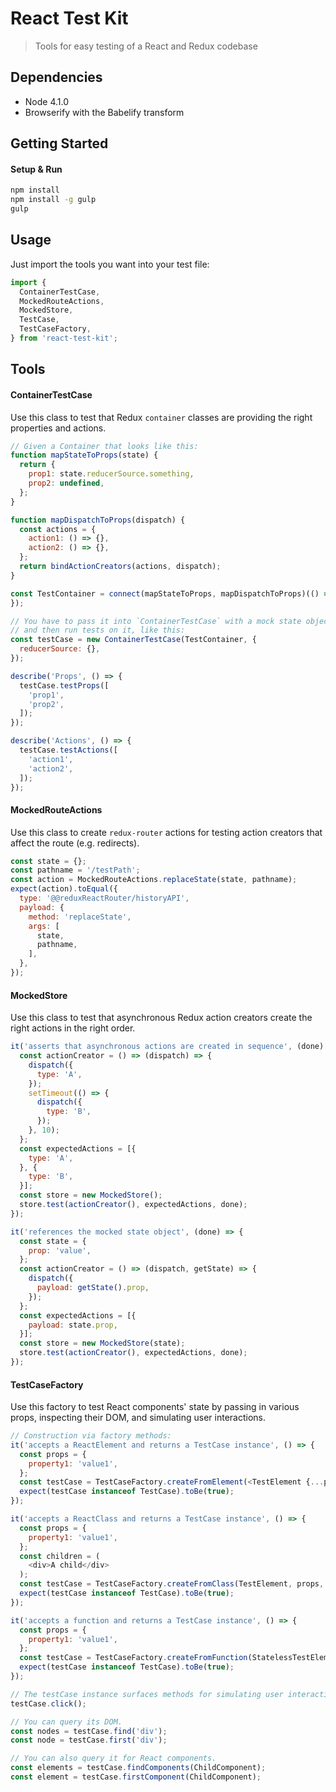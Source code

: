 
# React Test Kit

> Tools for easy testing of a React and Redux codebase

## Dependencies

- Node 4.1.0
- Browserify with the Babelify transform

## Getting Started

#### Setup & Run

```bash
npm install
npm install -g gulp
gulp
```

## Usage

Just import the tools you want into your test file:

```javascript
import {
  ContainerTestCase,
  MockedRouteActions,
  MockedStore,
  TestCase,
  TestCaseFactory,
} from 'react-test-kit';
```

## Tools

#### ContainerTestCase

Use this class to test that Redux `container` classes are providing the right
properties and actions.

```javascript
// Given a Container that looks like this:
function mapStateToProps(state) {
  return {
    prop1: state.reducerSource.something,
    prop2: undefined,
  };
}

function mapDispatchToProps(dispatch) {
  const actions = {
    action1: () => {},
    action2: () => {},
  };
  return bindActionCreators(actions, dispatch);
}

const TestContainer = connect(mapStateToProps, mapDispatchToProps)(() => {
});

// You have to pass it into `ContainerTestCase` with a mock state object,
// and then run tests on it, like this:
const testCase = new ContainerTestCase(TestContainer, {
  reducerSource: {},
});

describe('Props', () => {
  testCase.testProps([
    'prop1',
    'prop2',
  ]);
});

describe('Actions', () => {
  testCase.testActions([
    'action1',
    'action2',
  ]);
});
```

#### MockedRouteActions

Use this class to create `redux-router` actions for testing action creators
that affect the route (e.g. redirects).

```javascript
const state = {};
const pathname = '/testPath';
const action = MockedRouteActions.replaceState(state, pathname);
expect(action).toEqual({
  type: '@@reduxReactRouter/historyAPI',
  payload: {
    method: 'replaceState',
    args: [
      state,
      pathname,
    ],
  },
});
```

#### MockedStore

Use this class to test that asynchronous Redux action creators create the
right actions in the right order.

```javascript
it('asserts that asynchronous actions are created in sequence', (done) => {
  const actionCreator = () => (dispatch) => {
    dispatch({
      type: 'A',
    });
    setTimeout(() => {
      dispatch({
        type: 'B',
      });
    }, 10);
  };
  const expectedActions = [{
    type: 'A',
  }, {
    type: 'B',
  }];
  const store = new MockedStore();
  store.test(actionCreator(), expectedActions, done);
});

it('references the mocked state object', (done) => {
  const state = {
    prop: 'value',
  };
  const actionCreator = () => (dispatch, getState) => {
    dispatch({
      payload: getState().prop,
    });
  };
  const expectedActions = [{
    payload: state.prop,
  }];
  const store = new MockedStore(state);
  store.test(actionCreator(), expectedActions, done);
});
```

#### TestCaseFactory

Use this factory to test React components' state by passing in various props,
inspecting their DOM, and simulating user interactions.

```javascript
// Construction via factory methods:
it('accepts a ReactElement and returns a TestCase instance', () => {
  const props = {
    property1: 'value1',
  };
  const testCase = TestCaseFactory.createFromElement(<TestElement {...props} />);
  expect(testCase instanceof TestCase).toBe(true);
});

it('accepts a ReactClass and returns a TestCase instance', () => {
  const props = {
    property1: 'value1',
  };
  const children = (
    <div>A child</div>
  );
  const testCase = TestCaseFactory.createFromClass(TestElement, props, children);
  expect(testCase instanceof TestCase).toBe(true);
});

it('accepts a function and returns a TestCase instance', () => {
  const props = {
    property1: 'value1',
  };
  const testCase = TestCaseFactory.createFromFunction(StatelessTestElement, props);
  expect(testCase instanceof TestCase).toBe(true);
});

// The testCase instance surfaces methods for simulating user interaction.
testCase.click();

// You can query its DOM.
const nodes = testCase.find('div');
const node = testCase.first('div');

// You can also query it for React components.
const elements = testCase.findComponents(ChildComponent);
const element = testCase.firstComponent(ChildComponent);
```
